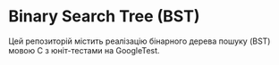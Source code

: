 # Binary Search Tree (BST)

Цей репозиторій містить реалізацію бінарного дерева пошуку (BST) мовою C з юніт-тестами на GoogleTest.
